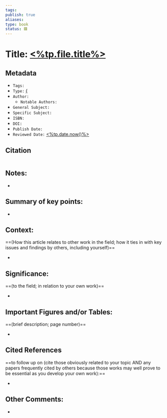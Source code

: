 ```yaml
---
tags: 
publish: true
aliases:
type: book
status: 🟥️
---
```


# Title: [<%tp.file.title%>](<%tp.file.title%>)

## Metadata

- `Tags:` 
- `Type:` [{]({)
- `Author:` 
	- `Notable Authors:` 
- `General Subject:` 
- `Specific Subject:` 
- `ISBN:` 
- `DOI:` 
- `Publish Date:` 
- `Reviewed Date:` [<%tp.date.now()%>](<%tp.date.now()%>)

## Citation

```latex

```

## Notes:

- 

## Summary of key points:

- 

## Context:

==(How this article relates to other work in the field; how it ties in with key issues and findings by others, including yourself)==

- 

## Significance:

==(to the field; in relation to your own work)==

- 

## Important Figures and/or Tables:

==(brief description; page number)==

- 

## Cited References 

==to follow up on (cite those obviously related to your topic AND any papers frequently cited by others because those works may well prove to be essential as you develop your own work):==

- 

## Other Comments:

- 
